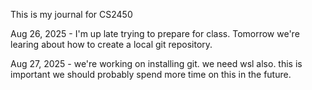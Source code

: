This is my journal for CS2450

Aug 26, 2025 - I'm up late trying to prepare for class. Tomorrow we're learing about how to create a local git repository.


Aug 27, 2025 - we're working on installing git. we need wsl also. this is important we should probably spend more time on this in the future.


